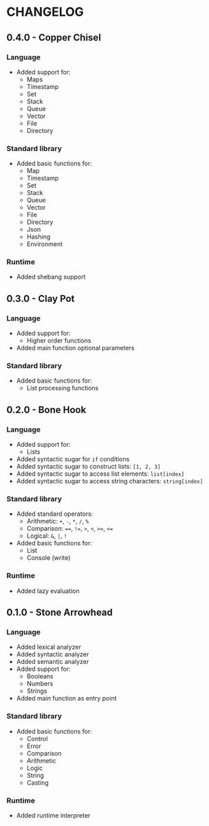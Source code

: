 # CHANGELOG

## 0.4.0 - Copper Chisel

### Language

* Added support for:
    - Maps
    - Timestamp
    - Set
    - Stack
    - Queue
    - Vector
    - File
    - Directory

### Standard library

* Added basic functions for:
    - Map
    - Timestamp
    - Set
    - Stack
    - Queue
    - Vector
    - File
    - Directory
    - Json
    - Hashing
    - Environment

### Runtime

* Added shebang support

## 0.3.0 - Clay Pot

### Language

* Added support for:
    - Higher order functions
* Added main function optional parameters

### Standard library

* Added basic functions for:
    - List processing functions

## 0.2.0 - Bone Hook

### Language

* Added support for:
    - Lists
* Added syntactic sugar for `if` conditions
* Added syntactic sugar to construct lists: `[1, 2, 3]`
* Added syntactic sugar to access list elements: `list[index]`
* Added syntactic sugar to access string characters: `string[index]`

### Standard library

* Added standard operators:
    - Arithmetic: `+`, `-`, `*`, `/`, `%`
    - Comparison: `==`, `!=`, `>`, `<`, `>=`, `<=`
    - Logical: `&`, `|`, `!`
* Added basic functions for:
    - List
    - Console (write)

### Runtime

* Added lazy evaluation

## 0.1.0 - Stone Arrowhead

### Language

* Added lexical analyzer
* Added syntactic analyzer
* Added semantic analyzer
* Added support for:
    - Booleans
    - Numbers
    - Strings
* Added main function as entry point

### Standard library

* Added basic functions for:
    - Control
    - Error
    - Comparison
    - Arithmetic
    - Logic
    - String
    - Casting

### Runtime

* Added runtime interpreter